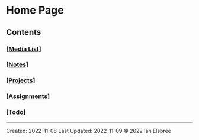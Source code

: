 # Home Page

## Contents

### [[Media List]]

### [[Notes]]

### [[Projects]]

### [[Assignments]]

### [[Todo]]

---
Created: 2022-11-08
Last Updated: 2022-11-09
© 2022 Ian Elsbree

[Media List]: <Media List> "Media List"
[Notes]: Notes "Notes"
[Projects]: Projects "Projects"
[Assignments]: Assignments "Assignments"
[Todo]: Todo "To-Do List"

